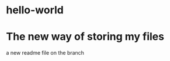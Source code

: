 # hello-world
The new way of storing my files
===============================

a new readme file on the branch
